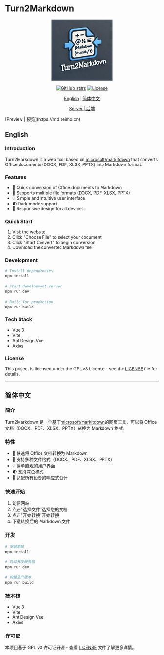 # Turn2Markdown

<p align="center">
  <img src="public/logo.webp" alt="Turn2Markdown Logo" width="200">
</p>

<div align="center">

[![GitHub stars](https://img.shields.io/github/stars/SeimoDev/Turn2Markdown.svg?style=social&label=Star)](https://github.com/SeimoDev/Turn2Markdown)
[![License](https://img.shields.io/badge/license-GPL%20v3-blue.svg)](LICENSE)

[English](#english) | [简体中文](#简体中文)

[Server | 后端](https://github.com/SeimoDev/Turn2Markdown-Server)
</div>

[Preview | 预览](https://md seimo.cn)

## English

### Introduction
Turn2Markdown is a web tool based on [microsoft/markitdown](https://github.com/microsoft/markitdown) that converts Office documents (DOCX, PDF, XLSX, PPTX) into Markdown format. 

### Features
- 🚀 Quick conversion of Office documents to Markdown
- 📄 Supports multiple file formats (DOCX, PDF, XLSX, PPTX)
- 💡 Simple and intuitive user interface
- 🌓 Dark mode support
- 📱 Responsive design for all devices

### Quick Start
1. Visit the website
2. Click "Choose File" to select your document
3. Click "Start Convert" to begin conversion
4. Download the converted Markdown file

### Development
```bash
# Install dependencies
npm install

# Start development server
npm run dev

# Build for production
npm run build
```

### Tech Stack
- Vue 3
- Vite
- Ant Design Vue
- Axios

### License
This project is licensed under the GPL v3 License - see the [LICENSE](LICENSE) file for details.

---

## 简体中文

### 简介
Turn2Markdown 是一个基于[microsoft/markitdown](https://github.com/microsoft/markitdown)的网页工具，可以将 Office 文档（DOCX、PDF、XLSX、PPTX）转换为 Markdown 格式。

### 特性
- 🚀 快速将 Office 文档转换为 Markdown
- 📄 支持多种文件格式（DOCX、PDF、XLSX、PPTX）
- 💡 简单直观的用户界面
- 🌓 支持深色模式
- 📱 适配所有设备的响应式设计

### 快速开始
1. 访问网站
2. 点击"选择文件"选择您的文档
3. 点击"开始转换"开始转换
4. 下载转换后的 Markdown 文件

### 开发
```bash
# 安装依赖
npm install

# 启动开发服务器
npm run dev

# 构建生产版本
npm run build
```

### 技术栈
- Vue 3
- Vite
- Ant Design Vue
- Axios

### 许可证
本项目基于 GPL v3 许可证开源 - 查看 [LICENSE](LICENSE) 文件了解更多详情。
